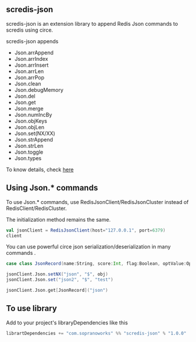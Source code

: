 ## scredis-json

scredis-json is an extension library to append Redis Json commands to scredis using circe.
               
scredis-json appends

* Json.arrAppend
* Json.arrIndex
* Json.arrInsert
* Json.arrLen
* Json.arrPop
* Json.clean
* Json.debugMemory
* Json.del
* Json.get
* Json.merge
* Json.numIncBy
* Json.objKeys
* Json.objLen
* Json.set(NX/XX)
* Json.strAppend
* Json.strLen
* Json.toggle
* Json.types

To know details, check [here](https://redis.io/docs/latest/develop/data-types/json/)

## Using Json.* commands

To use Json.* commands, use RedisJsonClient/RedisJsonCluster instead of RedisClient/RedisCluster.

The initialization method remains the same.

```scala
val jsonClient = RedisJsonClient(host="127.0.0.1", port=6379)
client
```

You can use powerful circe json serialization/deserialization in many commands .

```scala
case class JsonRecord(name:String, score:Int, flag:Boolean, optValue:Option[Int], arr:List[Int], emptyArr:List[Int] = Nil)

jsonClient.Json.setNX("json", "$", obj)
jsonClient.Json.set("json2", "$", "test")

jsonClient.Json.get[JsonRecord]("json")
```

## To use library

Add to your project's libraryDependencies like this

```scala
librartDependencies += "com.sopranoworks" %% "scredis-json" % "1.0.0"
```
